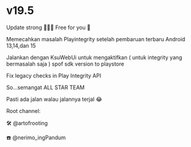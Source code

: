 # v19.5


Update strong 💪🔥🔥 Free for you 🤭

Memecahkan masalah Playintegrity setelah pembaruan terbaru Android 13,14,dan 15

Jalankan dengan KsuWebUi untuk mengaktifkan ( untuk integrity yang bermasalah saja ) spof sdk version to playstore

Fix legacy checks in Play Integrity API

So...semangat ALL STAR TEAM

Pasti ada jalan walau jalannya terjal 😂

Root channel:

🛠️ @artofrooting

☎️ @nerimo_ingPandum